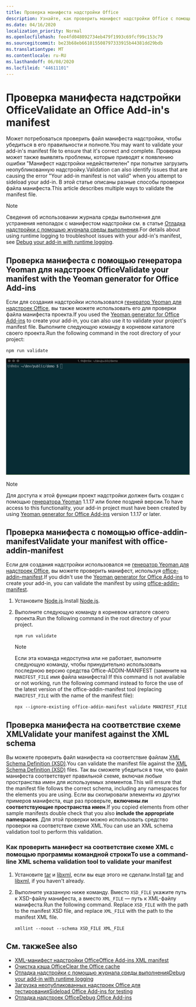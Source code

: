 ```yaml
---
title: Проверка манифеста надстройки Office
description: Узнайте, как проверить манифест надстройки Office с помощью XML-схемы и других средств.
ms.date: 04/16/2020
localization_priority: Normal
ms.openlocfilehash: fee4fd048092734eb479f1993c69fcf99c153c79
ms.sourcegitcommit: be23b68eb661015508797333915b44381dd29bdb
ms.translationtype: MT
ms.contentlocale: ru-RU
ms.lasthandoff: 06/08/2020
ms.locfileid: "44611101"
---
```

# <a name="validate-an-office-add-ins-manifest"></a><span data-ttu-id="ffa9d-103">Проверка манифеста надстройки Office</span><span class="sxs-lookup"><span data-stu-id="ffa9d-103">Validate an Office Add-in's manifest</span></span>

<span data-ttu-id="ffa9d-104">Может потребоваться проверить файл манифеста надстройки, чтобы убедиться в его правильности и полноте.</span><span class="sxs-lookup"><span data-stu-id="ffa9d-104">You may want to validate your add-in's manifest file to ensure that it's correct and complete.</span></span> <span data-ttu-id="ffa9d-105">Проверка может также выявлять проблемы, которые приводят к появлению ошибки "Манифест надстройки недействителен" при попытке загрузить неопубликованную надстройку.</span><span class="sxs-lookup"><span data-stu-id="ffa9d-105">Validation can also identify issues that are causing the error "Your add-in manifest is not valid" when you attempt to sideload your add-in.</span></span> <span data-ttu-id="ffa9d-106">В этой статье описаны разные способы проверки файла манифеста.</span><span class="sxs-lookup"><span data-stu-id="ffa9d-106">This article describes multiple ways to validate the manifest file.</span></span>

> [!NOTE]
> <span data-ttu-id="ffa9d-107">Сведения об использовании журнала среды выполнения для устранения неполадок с манифестом надстройки см. в статье [Отладка надстройки с помощью журнала среды выполнения](runtime-logging.md).</span><span class="sxs-lookup"><span data-stu-id="ffa9d-107">For details about using runtime logging to troubleshoot issues with your add-in's manifest, see [Debug your add-in with runtime logging](runtime-logging.md).</span></span>

## <a name="validate-your-manifest-with-the-yeoman-generator-for-office-add-ins"></a><span data-ttu-id="ffa9d-108">Проверка манифеста с помощью генератора Yeoman для надстроек Office</span><span class="sxs-lookup"><span data-stu-id="ffa9d-108">Validate your manifest with the Yeoman generator for Office Add-ins</span></span>

<span data-ttu-id="ffa9d-109">Если для создания надстройки использовался [генератор Yeoman для надстроек Office](https://www.npmjs.com/package/generator-office), вы также можете использовать его для проверки файла манифеста проекта.</span><span class="sxs-lookup"><span data-stu-id="ffa9d-109">If you used the [Yeoman generator for Office Add-ins](https://www.npmjs.com/package/generator-office) to create your add-in, you can also use it to validate your project's manifest file.</span></span> <span data-ttu-id="ffa9d-110">Выполните следующую команду в корневом каталоге своего проекта.</span><span class="sxs-lookup"><span data-stu-id="ffa9d-110">Run the following command in the root directory of your project:</span></span>

```command&nbsp;line
npm run validate
```

![GIF-файл с анимацией запуска средства проверки Yo Office в командной строке и получения результатов, которые показывают, что проверка пройдена](../images/yo-office-validator.gif)

> [!NOTE]
> <span data-ttu-id="ffa9d-112">Для доступа к этой функции проект надстройки должен быть создан с помощью [генератора Yeoman](https://www.npmjs.com/package/generator-office) 1.1.17 или более поздней версии.</span><span class="sxs-lookup"><span data-stu-id="ffa9d-112">To have access to this functionality, your add-in project must have been created by using [Yeoman generator for Office Add-ins](https://www.npmjs.com/package/generator-office) version 1.1.17 or later.</span></span>

## <a name="validate-your-manifest-with-office-addin-manifest"></a><span data-ttu-id="ffa9d-113">Проверка манифеста с помощью office-addin-manifest</span><span class="sxs-lookup"><span data-stu-id="ffa9d-113">Validate your manifest with office-addin-manifest</span></span>

<span data-ttu-id="ffa9d-114">Если для создания надстройки использовался не [генератор Yeoman для надстроек Office](https://www.npmjs.com/package/generator-office), вы можете проверить манифест, используя [office-addin-manifest](https://www.npmjs.com/package/office-addin-manifest).</span><span class="sxs-lookup"><span data-stu-id="ffa9d-114">If you didn't use the [Yeoman generator for Office Add-ins](https://www.npmjs.com/package/generator-office) to create your add-in, you can validate the manifest by using [office-addin-manifest](https://www.npmjs.com/package/office-addin-manifest).</span></span>

1. <span data-ttu-id="ffa9d-115">Установите [Node.js](https://nodejs.org/download/).</span><span class="sxs-lookup"><span data-stu-id="ffa9d-115">Install [Node.js](https://nodejs.org/download/).</span></span>

2. <span data-ttu-id="ffa9d-116">Выполните следующую команду в корневом каталоге своего проекта.</span><span class="sxs-lookup"><span data-stu-id="ffa9d-116">Run the following command in the root directory of your project.</span></span> 

    ```command&nbsp;line
    npm run validate
    ```

    > [!NOTE]
    > <span data-ttu-id="ffa9d-117">Если эта команда недоступна или не работает, выполните следующую команду, чтобы принудительно использовать последнюю версию средства Office-ADDIN-MANIFEST (замените на `MANIFEST_FILE` имя файла манифеста):</span><span class="sxs-lookup"><span data-stu-id="ffa9d-117">If this command is not available or not working, run the following command instead to force the use of the latest version of the office-addin-manifest tool (replacing `MANIFEST_FILE` with the name of the manifest file):</span></span>
    >
    > ```command&nbsp;line
    > npx --ignore-existing office-addin-manifest validate MANIFEST_FILE
    > ```

## <a name="validate-your-manifest-against-the-xml-schema"></a><span data-ttu-id="ffa9d-118">Проверка манифеста на соответствие схеме XML</span><span class="sxs-lookup"><span data-stu-id="ffa9d-118">Validate your manifest against the XML schema</span></span>

<span data-ttu-id="ffa9d-119">Вы можете проверить файл манифеста на соответствие файлам [XML Schema Definition (XSD)](/openspecs/office_file_formats/ms-owemxml/c6a06390-34b8-4b42-82eb-b28be12494a8).</span><span class="sxs-lookup"><span data-stu-id="ffa9d-119">You can validate the manifest file against the [XML Schema Definition (XSD)](/openspecs/office_file_formats/ms-owemxml/c6a06390-34b8-4b42-82eb-b28be12494a8) files.</span></span> <span data-ttu-id="ffa9d-120">Так вы сможете убедиться в том, что файл манифеста соответствует правильной схеме, включая любые пространства имен для используемых элементов.</span><span class="sxs-lookup"><span data-stu-id="ffa9d-120">This will ensure that the manifest file follows the correct schema, including any namespaces for the elements you are using.</span></span> <span data-ttu-id="ffa9d-121">Если вы скопировали элементы из других примеров манифеста, еще раз проверьте, **включены ли соответствующие пространства имен**.</span><span class="sxs-lookup"><span data-stu-id="ffa9d-121">If you copied elements from other sample manifests double check that you also **include the appropriate namespaces**.</span></span> <span data-ttu-id="ffa9d-122">Для этой проверки можно использовать средство проверки на соответствие схеме XML.</span><span class="sxs-lookup"><span data-stu-id="ffa9d-122">You can use an XML schema validation tool to perform this validation.</span></span>

### <a name="to-use-a-command-line-xml-schema-validation-tool-to-validate-your-manifest"></a><span data-ttu-id="ffa9d-123">Как проверить манифест на соответствие схеме XML с помощью программы командной строки</span><span class="sxs-lookup"><span data-stu-id="ffa9d-123">To use a command-line XML schema validation tool to validate your manifest</span></span>

1. <span data-ttu-id="ffa9d-124">Установите [tar](https://www.gnu.org/software/tar/) и [libxml](http://xmlsoft.org/FAQ.html), если вы еще этого не сделали.</span><span class="sxs-lookup"><span data-stu-id="ffa9d-124">Install [tar](https://www.gnu.org/software/tar/) and [libxml](http://xmlsoft.org/FAQ.html), if you haven't already.</span></span>

2. <span data-ttu-id="ffa9d-p104">Выполните указанную ниже команду. Вместо `XSD_FILE` укажите путь к XSD-файлу манифеста, а вместо `XML_FILE` — путь к XML-файлу манифеста.</span><span class="sxs-lookup"><span data-stu-id="ffa9d-p104">Run the following command. Replace `XSD_FILE` with the path to the manifest XSD file, and replace `XML_FILE` with the path to the manifest XML file.</span></span>
    
    ```command&nbsp;line
    xmllint --noout --schema XSD_FILE XML_FILE
    ```

## <a name="see-also"></a><span data-ttu-id="ffa9d-127">См. также</span><span class="sxs-lookup"><span data-stu-id="ffa9d-127">See also</span></span>

- [<span data-ttu-id="ffa9d-128">XML-манифест надстройки Office</span><span class="sxs-lookup"><span data-stu-id="ffa9d-128">Office Add-ins XML manifest</span></span>](../develop/add-in-manifests.md)
- [<span data-ttu-id="ffa9d-129">Очистка кэша Office</span><span class="sxs-lookup"><span data-stu-id="ffa9d-129">Clear the Office cache</span></span>](clear-cache.md)
- [<span data-ttu-id="ffa9d-130">Отладка надстройки с помощью журнала среды выполнения</span><span class="sxs-lookup"><span data-stu-id="ffa9d-130">Debug your add-in with runtime logging</span></span>](runtime-logging.md)
- [<span data-ttu-id="ffa9d-131">Загрузка неопубликованных надстроек Office для тестирования</span><span class="sxs-lookup"><span data-stu-id="ffa9d-131">Sideload Office Add-ins for testing</span></span>](sideload-office-add-ins-for-testing.md)
- [<span data-ttu-id="ffa9d-132">Отладка надстроек Office</span><span class="sxs-lookup"><span data-stu-id="ffa9d-132">Debug Office Add-ins</span></span>](debug-add-ins-using-f12-developer-tools-on-windows-10.md)
